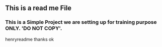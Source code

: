 ## This is a read me File

### This is a Simple Project we are setting up for training purpose ONLY. 'DO NOT COPY'.
 henryreadme
 thanks ok